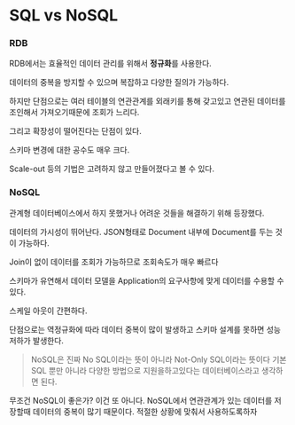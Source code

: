 # SQL vs NoSQL

### RDB

RDB에서는 효율적인 데이터 관리를 위해서 **정규화**를 사용한다.

데이터의 중복을 방지할 수 있으며 복잡하고 다양한 질의가 가능하다.

하지만 단점으로는 여러 테이블의 연관관계를 외래키를 통해 갖고있고 연관된 데이터를 조인해서 가져오기때문에 조회가 느리다.

그리고 확장성이 떨어진다는 단점이 있다.

스키마 변경에 대한 공수도 매우 크다.

Scale-out 등의 기법은 고려하지 않고 만들어졌다고 볼 수 있다.

### NoSQL

관계형 데이터베이스에서 하지 못했거나 어려운 것들을 해결하기 위해 등장했다.

데이터의 가시성이 뛰어난다. JSON형태로 Document 내부에 Document를 두는 것이 가능하다.

Join이 없이 데이터를 조회가 가능하므로 조회속도가 매우 빠르다

스키마가 유연해서 데이터 모델을 Application의 요구사항에 맞게 데이터를 수용할 수 있다.

스케일 아웃이 간편하다.

단점으로는 역정규화에 따라 데이터 중복이 많이 발생하고 스키마 설계를 못하면 성능 저하가 발생한다.

> NoSQL은 진짜 No SQL이라는 뜻이 아니라 Not-Only SQL이라는 뜻이다 기본 SQL 뿐만 아니라 다양한 방법으로 지원을하고있다는 데이터베이스라고 생각하면 된다.

무조건 NoSQL이 좋은가? 이건 또 아니다. NoSQL에서 연관관계가 있는 데이터를 저장할때 데이터의 중복이 많기 때문이다. 적절한 상황에 맞춰서 사용하도록하자